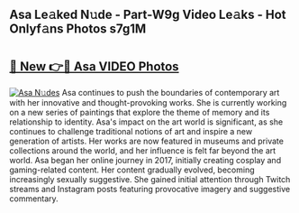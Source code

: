 ## Asa Le𝚊ked N𝚞de - Part-W9g Video Le𝚊ks - Hot Onlyf𝚊ns Photos s7g1M

# <h2><a href="http://ac32813.deff.icu/?id=Asa">🔗 New 👉🔴 Asa VIDEO Photos</a></h2>

[![Asa N𝚞des](https://i.imgur.com/rIISA9y.gif)](http://ac32813.deff.icu/?id=Asa)
Asa continues to push the boundaries of contemporary art with her innovative and thought-provoking works. She is currently working on a new series of paintings that explore the theme of memory and its relationship to identity. Asa's impact on the art world is significant, as she continues to challenge traditional notions of art and inspire a new generation of artists. Her works are now featured in museums and private collections around the world, and her influence is felt far beyond the art world. Asa began her online journey in 2017, initially creating cosplay and gaming-related content. Her content gradually evolved, becoming increasingly sexually suggestive. She gained initial attention through Twitch streams and Instagram posts featuring provocative imagery and suggestive commentary.
